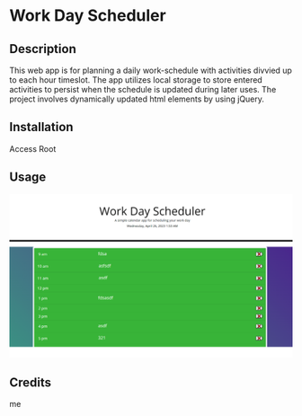 # Work Day Scheduler

## Description

This web app is for planning a daily work-schedule with activities divvied up to each hour timeslot. The app utilizes local storage to store entered activities to persist when the schedule is updated during later uses. The project involves dynamically updated html elements by using jQuery.



## Installation
Access Root


## Usage

![A webpage with a daily work-schedule planner, in which an activity can be assigned and stored to each hour-block](assets/screenshot.png)


## Credits
 me
